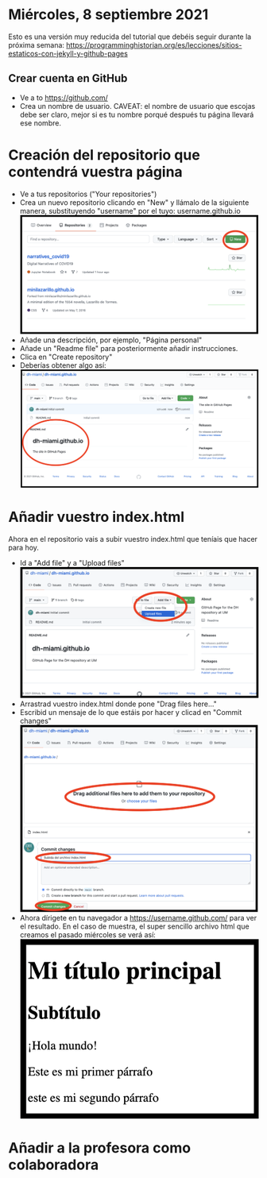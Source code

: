 # Miércoles, 8 septiembre 2021 

Esto es una versión muy reducida del tutorial que debéis seguir durante la próxima semana: https://programminghistorian.org/es/lecciones/sitios-estaticos-con-jekyll-y-github-pages

## Crear cuenta en GitHub

- Ve a to https://github.com/
- Crea un nombre de usuario. CAVEAT: el nombre de usuario que escojas debe ser claro, mejor si es tu nombre porqué después tu página llevará ese nombre.

# Creación del repositorio que contendrá vuestra página

- Ve a tus repositorios ("Your repositories")
- Crea un nuevo repositorio clicando en "New" y llámalo de la siguiente manera, substituyendo "username" por el tuyo: username.github.io ![IMG1](/img/img1.png)
- Añade una descripción, por ejemplo, "Página personal"
- Añade un "Readme file" para posteriormente añadir instrucciones.
- Clica en "Create repository"
- Deberías obtener algo así: ![Img3](/img/img3.png)

# Añadir vuestro index.html

Ahora en el repositorio vais a subir vuestro index.html que teníais que hacer para hoy.

- Id a "Add file" y a "Upload files" ![Img4](/img/img4.png)
- Arrastrad vuestro index.html donde pone "Drag files here..."
- Escribid un mensaje de lo que estáis por hacer y clicad en "Commit changes" ![Img5](/img/img5.png)
- Ahora dírigete en tu navegador a https://username.github.com/ para ver el resultado. En el caso de muestra, el super sencillo archivo html que creamos el pasado miércoles se verá así: ![Img6](/img/img6.png)

# Añadir a la profesora como colaboradora

